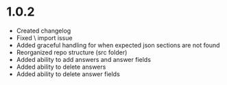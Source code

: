 # 1.0.2

- Created changelog
- Fixed \\ import issue
- Added graceful handling for when expected json sections are not found
- Reorganized repo structure (src folder)
- Added ability to add answers and answer fields
- Added ability to delete answers
- Added ability to delete answer fields